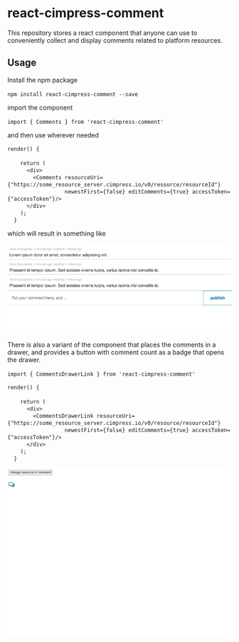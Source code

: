# react-cimpress-comment

This repository stores a react component that anyone can use to conveniently collect and display comments related to platform resources.

## Usage

Install the npm package

`npm install react-cimpress-comment --save`

import the component

`import { Comments } from 'react-cimpress-comment'`

and then use wherever needed

    render() {

        return (
          <div>
            <Comments resourceUri={"https://some_resource_server.cimpress.io/v0/resource/resourceId"}
                      newestFirst={false} editComments={true} accessToken={"accessToken"}/>
          </div>
        );
      }

which will result in something like

![Demo](./demo.gif)

There is also a variant of the component that places the comments in a drawer, and provides a button with comment count as a badge that opens the drawer.

`import { CommentsDrawerLink } from 'react-cimpress-comment'`

    render() {

        return (
          <div>
            <CommentsDrawerLink resourceUri={"https://some_resource_server.cimpress.io/v0/resource/resourceId"}
                      newestFirst={false} editComments={true} accessToken={"accessToken"}/>
          </div>
        );
      }

![Demo](./demo-drawer.gif)